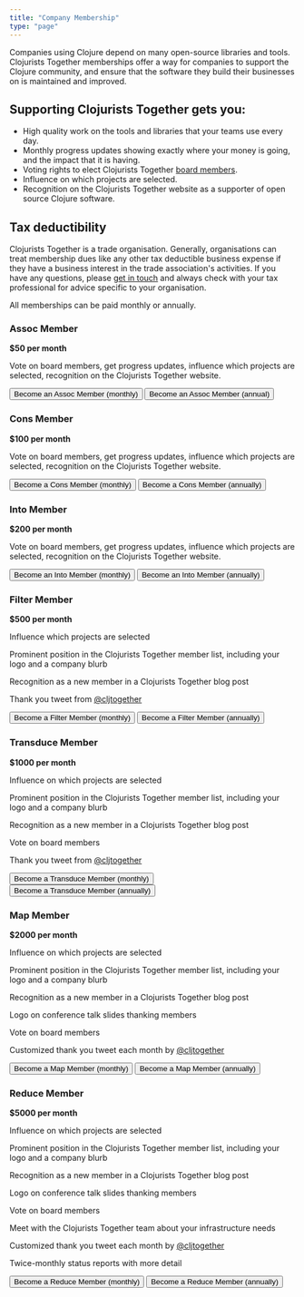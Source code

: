 ```yaml
---
title: "Company Membership"
type: "page"
---
```


Companies using Clojure depend on many open-source libraries and tools. Clojurists Together memberships offer a way for companies to support the Clojure community, and ensure that the software they build their businesses on is maintained and improved.

## Supporting Clojurists Together gets you:

* High quality work on the tools and libraries that your teams use every day.
* Monthly progress updates showing exactly where your money is going, and the impact that it is having.
* Voting rights to elect Clojurists Together [board members](/team).
* Influence on which projects are selected.
* Recognition on the Clojurists Together website as a supporter of open source Clojure software.

## Tax deductibility

Clojurists Together is a trade organisation. Generally, organisations can treat membership dues like any other tax deductible business expense if they have a business interest in the trade association's activities. If you have any questions, please [get in touch](/contact) and always check with your tax professional for advice specific to your organisation.

<section class="membership-tiers">
<p>All memberships can be paid monthly or annually.</p>


<section class="membership-tier">
<h3>Assoc Member</h3>
<b>$50 per month</b>
<p>Vote on board members, get progress updates, influence which projects are selected, recognition on the Clojurists Together website.</p>

<button class="become-a-member checkout-button" data-plan="plan_GYMBnWZmbhqcHx">Become an Assoc Member (monthly)</button>
<button class="become-a-member checkout-button" data-plan="plan_GYMBwMeoR5Ry8O">Become an Assoc Member (annual)</button>

</section>


<section class="membership-tier">
<h3>Cons Member</h3>
<b>$100 per month</b>

<p>Vote on board members, get progress updates, influence which projects are selected, recognition on the Clojurists Together website.</p>

<button class="become-a-member checkout-button" data-plan="plan_GYMBpiJ6waMSee">Become a Cons Member (monthly)</button>
<button class="become-a-member checkout-button" data-plan="plan_GYMCg0s8rWxvt3">Become a Cons Member (annually)</button>

</section>


<section class="membership-tier">
<h3>Into Member</h3>
<b>$200 per month</b>

<p>Vote on board members, get progress updates, influence which projects are selected, recognition on the Clojurists Together website.</p>

<button class="become-a-member checkout-button" data-plan="plan_GYMDwLn4mu4TVa">Become an Into Member (monthly)</button>
<button class="become-a-member checkout-button" data-plan="plan_GYMCd3ySx0VVXt">Become an Into Member (annually)</button>
</section>


<section class="membership-tier">
<h3>Filter Member</h3>
<b>$500 per month</b>

<p>Influence which projects are selected</p>

<p>Prominent position in the Clojurists Together member list, including your logo and a company blurb</p>

<p>Recognition as a new member in a Clojurists Together blog post</p>

<p>Thank you tweet from <a href="https://twitter.com/cljtogether">@cljtogether</a></p></p>

<button class="become-a-member checkout-button" data-plan="plan_GYMD6AQHDFhQGw">Become a Filter Member (monthly)</button>
<button class="become-a-member checkout-button" data-plan="plan_GYMEwKK79GIrt1">Become a Filter Member (annually)</button>

</section>


<section class="membership-tier">
<h3>Transduce Member</h3>
<b>$1000 per month</b>

<p>Influence on which projects are selected</p>

<p>Prominent position in the Clojurists Together member list, including your logo and a company blurb</p>

<p>Recognition as a new member in a Clojurists Together blog post</p>

<p>Vote on board members</p>

<p>Thank you tweet from <a href="https://twitter.com/cljtogether">@cljtogether</a></p>

<button class="become-a-member checkout-button" data-plan="plan_GYMFuEYbKe7nhC">Become a Transduce Member (monthly)</button>
<button class="become-a-member checkout-button" data-plan="plan_GYMFD9fLVTXvNH">Become a Transduce Member (annually)</button>

</section>


<section class="membership-tier">
<h3>Map Member</h3>
<b>$2000 per month</b>

<p>Influence on which projects are selected</p>

<p>Prominent position in the Clojurists Together member list, including your logo and a company blurb</p>

<p>Recognition as a new member in a Clojurists Together blog post</p>

<p>Logo on conference talk slides thanking members</p>

<p>Vote on board members</p>

<p>Customized thank you tweet each month by <a href="https://twitter.com/cljtogether">@cljtogether</a></p>

<button class="become-a-member checkout-button" data-plan="plan_GYMGklEctvcvl2">Become a Map Member (monthly)</button>
<button class="become-a-member checkout-button" data-plan="plan_GYMGm73x4ZiN0f">Become a Map Member (annually)</button>
</section>


<section class="membership-tier">
<h3>Reduce Member</h3>
<b>$5000 per month</b>

<p>Influence on which projects are selected</p>

<p>Prominent position in the Clojurists Together member list, including your logo and a company blurb</p>

<p>Recognition as a new member in a Clojurists Together blog post</p>

<p>Logo on conference talk slides thanking members</p>

<p>Vote on board members</p>

<p>Meet with the Clojurists Together team about your infrastructure needs</p>

<p>Customized thank you tweet each month by <a href="https://twitter.com/cljtogether">@cljtogether</a></p></p>

<p>Twice-monthly status reports with more detail</p>

<button class="become-a-member checkout-button" data-plan="plan_GYMGYWlY1YEeXF">Become a Reduce Member (monthly)</button>
<button class="become-a-member checkout-button" data-plan="plan_GYMHqy2AGshlAO">Become a Reduce Member (annually)</button>
</section>
